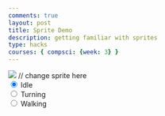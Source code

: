 ```yaml
---
comments: true
layout: post
title: Sprite Demo
description: getting familiar with sprites
type: hacks
courses: { compsci: {week: 3} }
---
```


<body>
    <div>
        <canvas id="spriteContainer"> <!-- Within the base div is a canvas. An HTML canvas is used only for graphics. It allows the user to access some basic functions related to the image created on the canvas (including animation) -->
            <img id="hamsterSprite" src="{{site.baseurl}}/images/PC Computer - Box Critters - Hamster.png">  // change sprite here
        </canvas>
        <div id="controls"> <!--basic radio buttons which can be used to check whether each individual animaiton works -->
            <input type="radio" name="animation" id="idle" checked>
            <label for="idle">Idle</label><br>
            <input type="radio" name="animation" id="turning">
            <label for="turning">Turning</label><br>
            <input type="radio" name="animation" id="walking">
            <label for="walking">Walking</label><br>
        </div>
    </div>
</body>

<script>
    // start on page load
    window.addEventListener('load', function () {
        const canvas = document.getElementById('spriteContainer');
        const ctx = canvas.getContext('2d');
        const SPRITE_WIDTH = 412;  // matches sprite pixel width
        const SPRITE_HEIGHT = 704; // matches sprite pixel height
        const FRAME_LIMIT = 4;  // matches number of frames per sprite row, this code assume each row is same

        const SCALE_FACTOR = 1;  // control size of sprite on canvas
        canvas.width = SPRITE_WIDTH * SCALE_FACTOR;
        canvas.height = SPRITE_HEIGHT * SCALE_FACTOR;

class Hamster {
    constructor() {
        this.image = document.getElementById("hamsterSprite");
        this.x = 50; // Set an initial value for x (adjust as needed)
        this.y = 50; // Set an initial value for y (adjust as needed)
        this.minFrame = 0;
        this.maxFrame = FRAME_LIMIT;
        this.frameX = 0;
        this.frameY = 0;
    }

    
            // draw dog object
            draw(context) {
                context.drawImage(
                    this.image,
                    this.frameX * SPRITE_WIDTH,
                    this.frameY * SPRITE_HEIGHT,
                    SPRITE_WIDTH,
                    SPRITE_HEIGHT,
                    this.x,
                    this.y,
                    canvas.width,
                    canvas.height
                );
            }


            // update frameX of object
            update() {
                if (this.frameX < this.maxFrame) {
                    this.frameX++;
                } else {
                    this.frameX = 0;
                }
            }
        }

        // dog object
        const hamster = new Hamster();

        // update frameY of dog object, action from idle, bark, walk radio control
        const controls = document.getElementById('controls');
        controls.addEventListener('click', function (event) {
            if (event.target.tagName === 'INPUT') {
                const selectedAnimation = event.target.id;
                switch (selectedAnimation) {
                    case 'idle':
                        hamster.frameY = 0;
                        break;
                    case 'turning':
                        hamster.frameY = 1;
                        break;
                    case 'walking':
                        hamster.frameY = 2;
                        break;
                    default:
                        break;
                }
            }
        });

        // Animation recursive control function
        function animate() {
            // Clears the canvas to remove the previous frame.
            ctx.clearRect(0, 0, canvas.width, canvas.height);

            // Draws the current frame of the sprite.
            hamster.draw(ctx);

            // Updates the `frameX` property to prepare for the next frame in the sprite sheet.
            hamster.update();

            // Uses `requestAnimationFrame` to synchronize the animation loop with the display's refresh rate,
            // ensuring smooth visuals.
            requestAnimationFrame(animate);
        }

        // run 1st animate
        animate();
    });
</script>